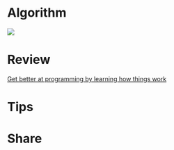 # Algorithm
![](https://img-blog.csdnimg.cn/ed1fb889d131429289ddc7f529421e6a.png)

# Review
[Get better at programming by learning how things work](https://jvns.ca/blog/learn-how-things-work/)

# Tips


# Share